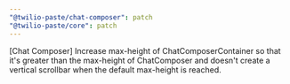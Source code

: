```yaml
---
"@twilio-paste/chat-composer": patch
"@twilio-paste/core": patch
---
```


[Chat Composer] Increase max-height of ChatComposerContainer so that it's greater than the max-height of ChatComposer and doesn't create a vertical scrollbar when the default max-height is reached.
